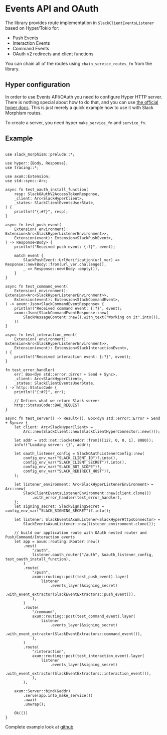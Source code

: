  # Events API and OAuth

 The library provides route implementation in `SlackClientEventsListener` based on Hyper/Tokio for:
 - Push Events
 - Interaction Events
 - Command Events
 - OAuth v2 redirects and client functions

 You can chain all of the routes using `chain_service_routes_fn` from the library.

## Hyper configuration
In order to use Events API/OAuth you need to configure Hyper HTTP server. 
There is nothing special about how to do that, and you can use [the official hyper docs](https://hyper.rs/).
This is just merely a quick example how to use it with Slack Morphism routes.

To create a server, you need hyper `make_service_fn` and `service_fn`.

## Example
```rust,noplaypen

use slack_morphism::prelude::*;

use hyper::{Body, Response};
use tracing::*;

use axum::Extension;
use std::sync::Arc;

async fn test_oauth_install_function(
    resp: SlackOAuthV2AccessTokenResponse,
    _client: Arc<SlackHyperClient>,
    _states: SlackClientEventsUserState,
) {
    println!("{:#?}", resp);
}

async fn test_push_event(
    Extension(_environment): Extension<Arc<SlackHyperListenerEnvironment>>,
    Extension(event): Extension<SlackPushEvent>,
) -> Response<Body> {
    println!("Received push event: {:?}", event);

    match event {
        SlackPushEvent::UrlVerification(url_ver) => Response::new(Body::from(url_ver.challenge)),
        _ => Response::new(Body::empty()),
    }
}

async fn test_command_event(
    Extension(_environment): Extension<Arc<SlackHyperListenerEnvironment>>,
    Extension(event): Extension<SlackCommandEvent>,
) -> axum::Json<SlackCommandEventResponse> {
    println!("Received command event: {:?}", event);
    axum::Json(SlackCommandEventResponse::new(
        SlackMessageContent::new().with_text("Working on it".into()),
    ))
}

async fn test_interaction_event(
    Extension(_environment): Extension<Arc<SlackHyperListenerEnvironment>>,
    Extension(event): Extension<SlackInteractionEvent>,
) {
    println!("Received interaction event: {:?}", event);
}

fn test_error_handler(
    err: Box<dyn std::error::Error + Send + Sync>,
    _client: Arc<SlackHyperClient>,
    _states: SlackClientEventsUserState,
) -> http::StatusCode {
    println!("{:#?}", err);

    // Defines what we return Slack server
    http::StatusCode::BAD_REQUEST
}

async fn test_server() -> Result<(), Box<dyn std::error::Error + Send + Sync>> {
    let client: Arc<SlackHyperClient> =
        Arc::new(SlackClient::new(SlackClientHyperConnector::new()));

    let addr = std::net::SocketAddr::from(([127, 0, 0, 1], 8080));
    info!("Loading server: {}", addr);

    let oauth_listener_config = SlackOAuthListenerConfig::new(
        config_env_var("SLACK_CLIENT_ID")?.into(),
        config_env_var("SLACK_CLIENT_SECRET")?.into(),
        config_env_var("SLACK_BOT_SCOPE")?,
        config_env_var("SLACK_REDIRECT_HOST")?,
    );

    let listener_environment: Arc<SlackHyperListenerEnvironment> = Arc::new(
        SlackClientEventsListenerEnvironment::new(client.clone())
            .with_error_handler(test_error_handler),
    );
    let signing_secret: SlackSigningSecret = config_env_var("SLACK_SIGNING_SECRET")?.into();

    let listener: SlackEventsAxumListener<SlackHyperHttpsConnector> =
        SlackEventsAxumListener::new(listener_environment.clone());

    // build our application route with OAuth nested router and Push/Command/Interaction events
    let app = axum::routing::Router::new()
        .nest(
            "/auth",
            listener.oauth_router("/auth", &oauth_listener_config, test_oauth_install_function),
        )
        .route(
            "/push",
            axum::routing::post(test_push_event).layer(
                listener
                    .events_layer(&signing_secret)
                    .with_event_extractor(SlackEventExtractors::push_event()),
            ),
        )
        .route(
            "/command",
            axum::routing::post(test_command_event).layer(
                listener
                    .events_layer(&signing_secret)
                    .with_event_extractor(SlackEventExtractors::command_event()),
            ),
        )
        .route(
            "/interaction",
            axum::routing::post(test_interaction_event).layer(
                listener
                    .events_layer(&signing_secret)
                    .with_event_extractor(SlackEventExtractors::interaction_event()),
            ),
        );

    axum::Server::bind(&addr)
        .serve(app.into_make_service())
        .await
        .unwrap();

    Ok(())
}

``` 
Complete example look at [github](https://github.com/abdolence/slack-morphism-rust/tree/master/examples)
